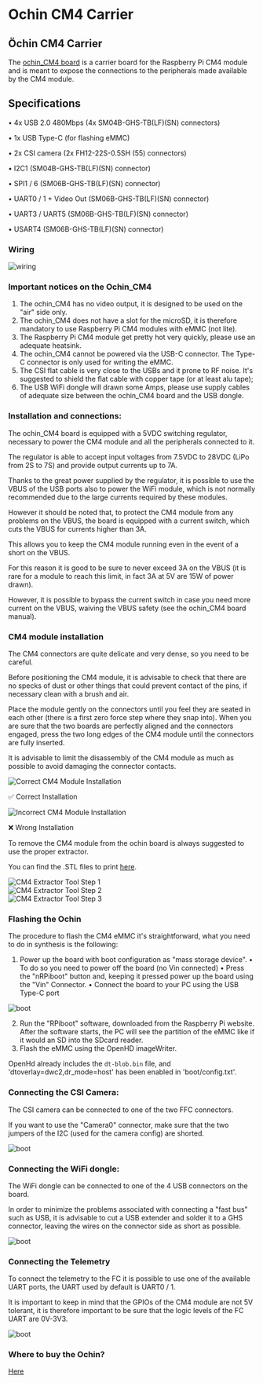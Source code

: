 # Ochin CM4 Carrier

## Öchin CM4 Carrier

The [ochin\_CM4 board](https://github.com/ochin-space/ochin-CM4) is a carrier board for the Raspberry Pi CM4 module and is meant to expose the connections to the peripherals made available by the CM4 module.

## Specifications

• 4x USB 2.0 480Mbps (4x SM04B-GHS-TB(LF)(SN) connectors)

• 1x USB Type-C (for flashing eMMC)

• 2x CSI camera (2x FH12-22S-0.5SH (55) connectors)

• I2C1 (SM04B-GHS-TB(LF)(SN) connector)

• SPI1 / 6 (SM06B-GHS-TB(LF)(SN) connector)

• UART0 / 1 + Video Out (SM06B-GHS-TB(LF)(SN) connector)

• UART3 / UART5 (SM06B-GHS-TB(LF)(SN) connector)

• USART4 (SM06B-GHS-TB(LF)(SN) connector)

### Wiring

![wiring](/img/assets/Ochin1.png)

### Important notices on the Ochin\_CM4

1. The ochin\_CM4 has no video output, it is designed to be used on the "air" side only.
2. The ochin\_CM4 does not have a slot for the microSD, it is therefore mandatory to use Raspberry Pi CM4 modules with eMMC (not lite).
3. The Raspberry Pi CM4 module get pretty hot very quickly, please use an adequate heatsink.
4. The ochin\_CM4 cannot be powered via the USB-C connector. The Type-C connector is only used for writing the eMMC.
5. The CSI flat cable is very close to the USBs and it prone to RF noise. It's suggested to shield the flat cable with copper tape (or at least alu tape);
6. The USB WiFi dongle will drawn some Amps, please use supply cables of adequate size between the ochin\_CM4 board and the USB dongle.

### Installation and connections:

The ochin\_CM4 board is equipped with a 5VDC switching regulator, necessary to power the CM4 module and all the peripherals connected to it.

The regulator is able to accept input voltages from 7.5VDC to 28VDC (LiPo from 2S to 7S) and provide output currents up to 7A.

Thanks to the great power supplied by the regulator, it is possible to use the VBUS of the USB ports also to power the WiFi module, which is not normally recommended due to the large currents required by these modules.

However it should be noted that, to protect the CM4 module from any problems on the VBUS, the board is equipped with a current switch, which cuts the VBUS for currents higher than 3A.

This allows you to keep the CM4 module running even in the event of a short on the VBUS.

For this reason it is good to be sure to never exceed 3A on the VBUS (it is rare for a module to reach this limit, in fact 3A at 5V are 15W of power drawn).

However, it is possible to bypass the current switch in case you need more current on the VBUS, waiving the VBUS safety (see the ochin\_CM4 board manual).

### CM4 module installation

The CM4 connectors are quite delicate and very dense, so you need to be careful.

Before positioning the CM4 module, it is advisable to check that there are no specks of dust or other things that could prevent contact of the pins, if necessary clean with a brush and air.

Place the module gently on the connectors until you feel they are seated in each other (there is a first zero force step where they snap into). When you are sure that the two boards are perfectly aligned and the connectors engaged, press the two long edges of the CM4 module until the connectors are fully inserted.

It is advisable to limit the disassembly of the CM4 module as much as possible to avoid damaging the connector contacts.

<div style={{display: 'flex', gap: '20px', flexWrap: 'wrap'}}>
  <div style={{flex: '1', minWidth: '300px'}}>
    <img src="/img/assets/Ochin2.png" alt="Correct CM4 Module Installation" />
    <p style={{textAlign: 'center', fontSize: '0.9rem', color: 'var(--ifm-color-success)'}}>✅ Correct Installation</p>
  </div>
  <div style={{flex: '1', minWidth: '300px'}}>
    <img src="/img/assets/Ochin3.png" alt="Incorrect CM4 Module Installation" />
    <p style={{textAlign: 'center', fontSize: '0.9rem', color: 'var(--ifm-color-danger)'}}>❌ Wrong Installation</p>
  </div>
</div>

To remove the CM4 module from the ochin board is always suggested to use the proper extractor.

You can find the .STL files to print [here](https://github.com/ochin-space/ochin-CM4/tree/master/3d/Covers%20turrets%20and%20extractors).

<div style={{display: 'flex', gap: '15px', flexWrap: 'wrap', justifyContent: 'center'}}>
  <div style={{flex: '1', minWidth: '200px', maxWidth: '250px'}}>
    <img src="/img/assets/Ochin4.png" alt="CM4 Extractor Tool Step 1" />
  </div>
  <div style={{flex: '1', minWidth: '200px', maxWidth: '250px'}}>
    <img src="/img/assets/Ochin5.png" alt="CM4 Extractor Tool Step 2" />
  </div>
  <div style={{flex: '1', minWidth: '200px', maxWidth: '250px'}}>
    <img src="/img/assets/Ochin6.png" alt="CM4 Extractor Tool Step 3" />
  </div>
</div>

### Flashing the Ochin

The procedure to flash the CM4 eMMC it's straightforward, what you need to do in synthesis is the following:

1. Power up the board with boot configuration as "mass storage device". • To do so you need to power off the board (no Vin connected) • Press the "nRPiboot" button and, keeping it pressed power up the board using the "Vin" Connector. • Connect the board to your PC using the USB Type-C port

![boot](/img/assets/Ochin7.png)

2. Run the "RPiboot" software, downloaded from the Raspberry Pi website. After the software starts, the PC will see the partition of the eMMC like if it would an SD into the SDcard reader.
3. Flash the eMMC using the OpenHD imageWriter.

OpenHd already includes the `dt-blob.bin` file, and 'dtoverlay=dwc2,dr_mode=host' has been enabled in 'boot/config.txt'.

### Connecting the CSI Camera:

The CSI camera can be connected to one of the two FFC connectors.

If you want to use the "Camera0" connector, make sure that the two jumpers of the I2C (used for the camera config) are shorted.

![boot](/img/assets/Ochin8.png)

### Connecting the WiFi dongle:

The WiFi dongle can be connected to one of the 4 USB connectors on the board.

In order to minimize the problems associated with connecting a "fast bus" such as USB, it is advisable to cut a USB extender and solder it to a GHS connector, leaving the wires on the connector side as short as possible.

![boot](/img/assets/Ochin10.png)

### Connecting the Telemetry

To connect the telemetry to the FC it is possible to use one of the available UART ports, the UART used by default is UART0 / 1.

It is important to keep in mind that the GPIOs of the CM4 module are not 5V tolerant, it is therefore important to be sure that the logic levels of the FC UART are 0V-3V3.

![boot](/img/assets/Ochin11.png)

### Where to buy the Ochin?

[Here](https://www.seeedstudio.com/Ochin-Tiny-Carrier-Board-for-Raspberry-Pi-Compute-Module-4-p-5463.html)